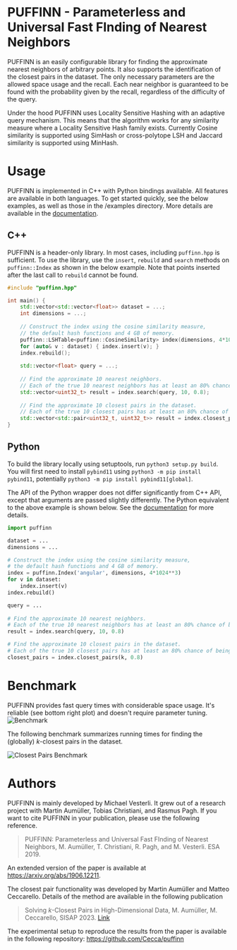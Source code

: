 # PUFFINN - Parameterless and Universal Fast FInding of Nearest Neighbors
PUFFINN is an easily configurable library for finding the approximate nearest neighbors of arbitrary points.
It also supports the identification of the closest pairs in the dataset.
The only necessary parameters are the allowed space usage and the recall.
Each near neighbor is guaranteed to be found with the probability given by the recall, regardless of the difficulty of the query. 

Under the hood PUFFINN uses Locality Sensitive Hashing with an adaptive query mechanism.
This means that the algorithm works for any similarity measure where a Locality Sensitive Hash family exists.
Currently Cosine similarity is supported using SimHash or cross-polytope LSH and Jaccard similarity is supported using MinHash.

# Usage
PUFFINN is implemented in C++ with Python bindings available. All features are available in both languages. 
To get started quickly, see the below examples, as well as those in the /examples directory.
More details are available in the [documentation](https://puffinn.readthedocs.io/en/latest/).

## C++
PUFFINN is a header-only library. In most cases, including `puffinn.hpp` is sufficient.
To use the library, use the `insert`, `rebuild`  and `search` methods on `puffinn::Index` as shown in the below example. 
Note that points inserted after the last call to `rebuild` cannot be found.

```cpp
#include "puffinn.hpp"

int main() {
    std::vector<std::vector<float>> dataset = ...;
    int dimensions = ...;
    
    // Construct the index using the cosine similarity measure,
    // the default hash functions and 4 GB of memory.
    puffinn::LSHTable<puffinn::CosineSimilarity> index(dimensions, 4*1024*1024*1024);
    for (auto& v : dataset) { index.insert(v); }
    index.rebuild();
    
    std::vector<float> query = ...;
    
    // Find the approximate 10 nearest neighbors.
    // Each of the true 10 nearest neighbors has at least an 80% chance of being found.
    std::vector<uint32_t> result = index.search(query, 10, 0.8); 
    
    // Find the approximate 10 closest pairs in the dataset.
    // Each of the true 10 closest pairs has at least an 80% chance of being found. 
    std::vector<std::pair<uint32_t, uint32_t>> result = index.closest_pairs(10, 0.8); 
}
```

## Python
To build the library locally using setuptools, run `python3 setup.py build`.
You will first need to install `pybind11` using `python3 -m pip install pybind11`, potentially `python3 -m pip install pybind11[global]`.

The API of the Python wrapper does not differ significantly from C++ API, except that arguments are passed slightly differently. The Python equivalent to the above example is shown below.
See the [documentation](https://puffinn.readthedocs.io/en/latest/) for more details.

```python
import puffinn

dataset = ...
dimensions = ...

# Construct the index using the cosine similarity measure,
# the default hash functions and 4 GB of memory.
index = puffinn.Index('angular', dimensions, 4*1024**3)
for v in dataset:
    index.insert(v)
index.rebuild()

query = ...
    
# Find the approximate 10 nearest neighbors.
# Each of the true 10 nearest neighbors has at least an 80% chance of being found.
result = index.search(query, 10, 0.8) 

# Find the approximate 10 closest pairs in the dataset.
# Each of the true 10 closest pairs has at least an 80% chance of being found.
closest_pairs = index.closest_pairs(k, 0.8)
```

# Benchmark

PUFFINN provides fast query times with considerable space usage. It's reliable (see bottom right plot) and doesn't require parameter tuning. 
![Benchmark](https://user-images.githubusercontent.com/6311646/61288829-40903080-a7c8-11e9-9eb0-effc6beb808e.png)

The following benchmark summarizes running times for finding the (globally) $k$-closest pairs in the dataset. 

![Closest Pairs Benchmark](https://github.com/Cecca/puffinn/assets/6311646/b9d96135-0d55-4c01-b00b-60d702312fc3>)

# Authors

PUFFINN is mainly developed by Michael Vesterli. It grew out of a research project with Martin Aumüller, Tobias Christiani, and Rasmus Pagh. If you want to cite PUFFINN in your publication, please use the following reference.

> PUFFINN: Parameterless and Universal Fast FInding of Nearest Neighbors, M. Aumüller, T. Christiani, R. Pagh, and M. Vesterli. ESA 2019.

An extended version of the paper is available at https://arxiv.org/abs/1906.12211.

The closest pair functionality was developed by Martin Aumüller and Matteo Ceccarello. Details of the method are available in the following publication

> Solving $k$-Closest Pairs in High-Dimensional Data, M. Aumüller, M. Ceccarello, SISAP 2023. [Link](https://link.springer.com/chapter/10.1007/978-3-031-46994-7_17)

The experimental setup to reproduce the results from the paper is available in the following repository: <https://github.com/Cecca/puffinn>

